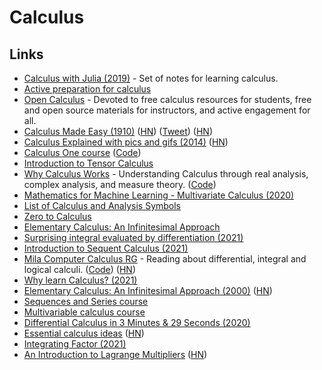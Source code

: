 # Calculus

## Links

- [Calculus with Julia (2019)](https://calculuswithjulia.github.io/) - Set of notes for learning calculus.
- [Active preparation for calculus](https://opencalculus.wordpress.com/2019/01/02/active-preparation-for-calculus/)
- [Open Calculus](https://opencalculus.wordpress.com/) - Devoted to free calculus resources for students, free and open source materials for instructors, and active engagement for all.
- [Calculus Made Easy (1910)](https://calculusmadeeasy.org/) ([HN](https://news.ycombinator.com/item?id=23257303)) ([Tweet](https://twitter.com/helenczerski/status/1375915057905856513)) ([HN](https://news.ycombinator.com/item?id=27991120))
- [Calculus Explained with pics and gifs (2014)](https://0a.io/chapter1/calculus-explained.html) ([HN](https://news.ycombinator.com/item?id=21671112))
- [Calculus One course](https://mooculus.osu.edu/) ([Code](https://github.com/mooculus/calculus))
- [Introduction to Tensor Calculus](http://www.ita.uni-heidelberg.de/~dullemond/lectures/tensor/tensor.pdf)
- [Why Calculus Works](https://markibrahim.gitbook.io/why-calculus-works/) - Understanding Calculus through real analysis, complex analysis, and measure theory. ([Code](https://github.com/marksibrahim/why-calculus-works))
- [Mathematics for Machine Learning - Multivariate Calculus (2020)](https://www.youtube.com/playlist?list=PLiiljHvN6z193BBzS0Ln8NnqQmzimTW23)
- [List of Calculus and Analysis Symbols](https://mathvault.ca/hub/higher-math/math-symbols/calculus-analysis-symbols/)
- [Zero to Calculus](https://docs.google.com/presentation/d/1JA1LVEV_mRTENcy34b_KNzcO6bHBXkFBsYyZRQS6OBg/edit#slide=id.g351491b35_0333)
- [Elementary Calculus: An Infinitesimal Approach](https://www.math.wisc.edu/~keisler/calc.html)
- [Surprising integral evaluated by differentiation (2021)](https://www.youtube.com/watch?v=irFANuXSaic)
- [Introduction to Sequent Calculus (2021)](https://www.youtube.com/watch?v=xLRUofFSq5Y)
- [Mila Computer Calculus RG](https://compcalc.github.io/) - Reading about differential, integral and logical calculi. ([Code](https://github.com/compcalc/compcalc.github.io)) ([HN](https://news.ycombinator.com/item?id=27004278))
- [Why learn Calculus? (2021)](https://www.reddit.com/r/learnmath/comments/n34jx5/why_learn_calculus/)
- [Elementary Calculus: An Infinitesimal Approach (2000)](https://people.math.wisc.edu/~keisler/calc.html) ([HN](https://news.ycombinator.com/item?id=27367104))
- [Sequences and Series course](https://github.com/kisonecat/sequences-and-series)
- [Multivariable calculus course](https://github.com/kisonecat/m2o2c2)
- [Differential Calculus in 3 Minutes & 29 Seconds (2020)](https://www.youtube.com/watch?v=3gLKF20M3xw)
- [Essential calculus ideas](https://www.youtube.com/watch?v=KyUPwfBLjEQ) ([HN](https://news.ycombinator.com/item?id=29011549))
- [Integrating Factor (2021)](https://susam.in/blog/integrating-factor.html)
- [An Introduction to Lagrange Multipliers](http://www.slimy.com/~steuard/teaching/tutorials/Lagrange.html) ([HN](https://news.ycombinator.com/item?id=29292294))
